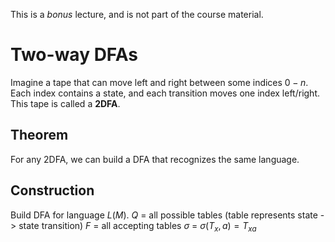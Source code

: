 This is a *bonus* lecture, and is not part of the course material.
# Two-way DFAs
Imagine a tape that can move left and right between some indices $0-n$.
Each index contains a state, and each transition moves one index left/right.
This tape is called a **2DFA**.
## Theorem
For any 2DFA, we can build a DFA that recognizes the same language.
## Construction
Build DFA for language $L(M)$.
	$Q$ = all possible tables (table represents state -> state transition)
	$F$ = all accepting tables
	$\sigma$ = $\sigma(T_x, a) = T_{xa}$
	